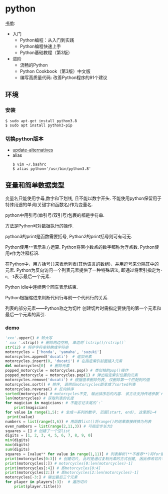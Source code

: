 # python

[书单](https://zhuanlan.zhihu.com/p/34378860):
- 入门
    - Python编程：从入门到实践
    - Python编程快速上手
    - Python基础教程（第3版）
- 进阶
    - 流畅的Python
    - Python Cookbook（第3版）中文版
    - 编写高质量代码: 改善Python程序的91个建议

## 环境
### 安装
```
$ sudo apt-get install python3.8
$ sudo apt install python3-pip
```

### 切换python版本
- [update-alternatives](https://blog.csdn.net/White_Idiot/article/details/78240298)
- alias
    ```
    $ vim ~/.bashrc
    $ alias python='/usr/bin/python3.8'
    ```
## 变量和简单数据类型
变量名只能使用字母,数字和下划线, 且不能以数字开头. 不能使用python保留用于特殊用途的单词(关键字和函数名)作为变量名.

python中用引号(单引号/双引号)包裹的都是字符串.

方法是Python可对数据执行的操作.

python3的print是函数需要括号, Python2的print括号则可有可无.

Python使用`**`表示乘方运算.
Python将带小数点的数字都称为浮点数.
Python使用`#`作为注释标识.

在Python中，用方括号`[]`来表示列表(其他语言的数组)，并用逗号来分隔其中的元素.
Python为反向访问一个列表元素提供了一种特殊语法, 即通过将索引指定为`-n`, `-1`表示最后一个元素.

Python idle中连续两个回车表示结束.

Python根据缩进来判断代码行与前一个代码行的关系.

列表的部分元素——Python称之为切片
创建切片时需指定要使用的第一个元素和最后一个元素的索引.

### demo
```python
'xxx'.upper() # 转大写
' xxx '.strip() # 删除两边空格, 单边用`lstrip()/rstrip()`
str(12) # 将非字符串转换成字符串
motorcycles = ['honda', 'yamaha', 'suzuki'] 
motorcycles.append('ducati')  # 追加元素
motorcycles.insert(0, 'ducati') # 在指定索引前面插入元素
del motorcycles[0]  # 删除元素
popped_motorcycle = motorcycles.pop() # 类似栈的pop()操作
popped_motorcycle = motorcycles.pop(1) # 弹出指定索引位置的元素
motorcycles.remove('ducati') # 根据值来删除列表, 仅删除第一个匹配到的值
motorcycles.sort() # 排序, 调用后motorcycles即变成了sorted列表
motorcycles.reverse() # 反向排序
sorted(motorcycles) # motorcycles不变, 输出排序后的内容. 该方法支持传递参数`reverse=True`进行反向排序.
len(motorcycles) # 获取列表的长度
for magician in magicians: # 不能忘记末尾的`:`
    print(magician) 
for value in range(1,5): # 生成一系列的数字, 范围[start, end), 这里即1~4
 print(value) 
numbers = list(range(1,6)) # 用函数list()将range()的结果直接转换为列表
even_numbers = list(range(2,11,3)) # 可指定步长为3
squares = [] # 创建了一个空list
digits = [1, 2, 3, 4, 5, 6, 7, 8, 9, 0]
min(digits)
max(digits)
sum(digits)
squares = [value** for value in range(1,11)] # 列表解析(**不推荐**)将for循环和创建新元素的代码合并成一行, 并自动附加新元素.
print(motorcycles[0:3]) # 创建切片, 此时是通过复制元素的方式创建, 因此修改切片不影响源列表
print(motorcycles[:]) # motorcycles[0:len(motorcycles)-1]
print(motorcycles[:4]) # 即motorcycles[0:4]
print(motorcycles[2:]) # 即motorcycles[2:len(motorcycles)-1]
motorcycles[-3:] # 输出最后三个元素
for player in players[:3]:  # 遍历切片
    print(player.title()) 
```